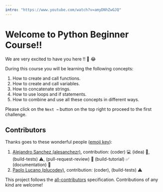 ```yaml
---
intro: "https://www.youtube.com/watch?v=amyDNhZwGJQ"
---
```



# Welcome to Python Beginner Course!!

We are very excited to have you here !! 🎉 😂

During this course you will be learning the following concepts:

1. How to create and call functions.
2. How to create and call variables.
3. How to concatenate strings.
4. How to use loops and if statements.
5. How to combine and use all these concepts in different ways.

Please click on the `Next →` button on the top right to proceed to the first challenge.

## Contributors

Thanks goes to these wonderful people ([emoji key](https://github.com/kentcdodds/all-contributors#emoji-key)):

1. [Alejandro Sanchez (alesanchezr)](https://github.com/alesanchezr), contribution: (coder) :computer: (idea) 🤔, (build-tests) :warning:, (pull-request-review) :eyes: (build-tutorial) :white_check_mark: (documentation) :book:
1. [Paolo Lucano (plucodev)](https://github.com/plucodev), contribution: (coder), (build-tests) :warning:

This project follows the
[all-contributors](https://github.com/kentcdodds/all-contributors)
specification. Contributions of any kind are welcome!
